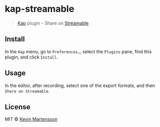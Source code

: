 # kap-streamable

> [Kap](https://github.com/wulkano/kap) plugin - Share on [Streamable](https://streamable.com)


## Install

In the `Kap` menu, go to `Preferences…`, select the `Plugins` pane, find this plugin, and click `Install`.


## Usage

In the editor, after recording, select one of the export formats, and then `Share on Streamable`.


## License

MIT © [Kevin Martensson](http://github.com/kevva)
